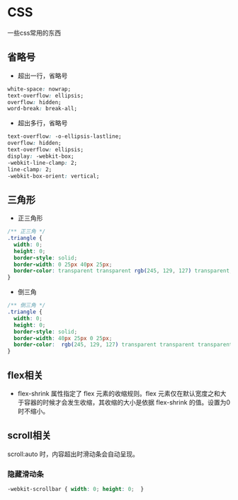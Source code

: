 # CSS

一些css常用的东西

## 省略号

- 超出一行，省略号

```css
white-space: nowrap;
text-overflow: ellipsis;
overflow: hidden;
word-break: break-all;
```

- 超出多行，省略号

```css
text-overflow: -o-ellipsis-lastline;
overflow: hidden;
text-overflow: ellipsis;
display: -webkit-box;
-webkit-line-clamp: 2;
line-clamp: 2;
-webkit-box-orient: vertical;
```

## 三角形

- 正三角形

```css
/** 正三角 */
.triangle {
  width: 0;
  height: 0;
  border-style: solid;
  border-width: 0 25px 40px 25px;
  border-color: transparent transparent rgb(245, 129, 127) transparent;
}
```

- 倒三角

```css
/** 倒三角 */
.triangle {
  width: 0;
  height: 0;
  border-style: solid;
  border-width: 40px 25px 0 25px;
  border-color:  rgb(245, 129, 127) transparent transparent transparent;
}
```

## flex相关

- flex-shrink 属性指定了 flex 元素的收缩规则。flex 元素仅在默认宽度之和大于容器的时候才会发生收缩，其收缩的大小是依据 flex-shrink 的值。设置为0时不缩小。

## scroll相关

scroll:auto 时，内容超出时滑动条会自动呈现。

### 隐藏滑动条

```css
-webkit-scrollbar { width: 0; height: 0;  }
```
